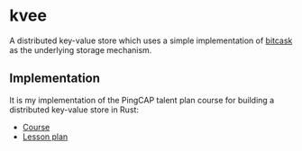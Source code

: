 # kvee

A distributed key-value store which uses a simple implementation of [bitcask](https://github.com/basho/bitcask/blob/develop/doc/bitcask-intro.pdf) as the underlying storage mechanism.

## Implementation

It is my implementation of the PingCAP talent plan course for building a distributed key-value store in Rust:

- [Course](https://github.com/pingcap/talent-plan/tree/master/courses/rust#the-goal-of-this-course)
- [Lesson plan](https://github.com/pingcap/talent-plan/blob/master/courses/rust/docs/lesson-plan.md#pna-rust-lesson-plan)
